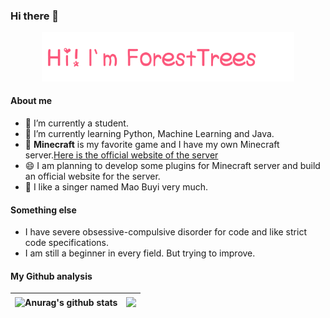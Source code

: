 ### Hi there 👋
<p align="center"><img width="80%" src="img/gh-readme-header.png" /></p>

#### About me
- 🔭 I’m currently a student.
- 🌱 I’m currently learning Python, Machine Learning and Java.
- 👯 **Minecraft** is my favorite game and I have my own Minecraft server.[Here is the official website of the server](http://minecraft.leviosa.top/)
- 😄 I am planning to develop some plugins for Minecraft server and build an official website for the server.
- 🎻 I like a singer named Mao Buyi very much.

#### Something else
- I have severe obsessive-compulsive disorder for code and like strict code specifications.
- I am still a beginner in every field. But trying to improve.

#### My Github analysis
| <img align="center" src="https://github-readme-stats.vercel.app/api?username=ForestTrees&bg_color=30,e96443,904e95&hide_title=true&count_private=true&title_color=fff&text_color=fff&&hide=prs&locale=cn" alt="Anurag's github stats" /> | <img align="center" src="https://github-readme-stats.vercel.app/api/top-langs/?username=ForestTrees&layout=compact&theme=buefy&hide_border=true" /> |
| -- | -- |




<!--
**ForestTrees/ForestTrees** is a ✨ _special_ ✨ repository because its `README.md` (this file) appears on your GitHub profile.

Here are some ideas to get you started:

- 🔭 I’m currently working on ...
- 🌱 I’m currently learning ...
- 👯 I’m looking to collaborate on ...
- 🤔 I’m looking for help with ...
- 💬 Ask me about ...
- 📫 How to reach me: ...
- 😄 Pronouns: ...
- ⚡ Fun fact: ...
-->
